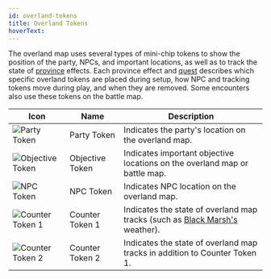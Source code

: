 ```yaml
---
id: overland-tokens
title: Overland Tokens
hoverText:
---
```


The overland map uses several types of mini-chip tokens to show the position of the party, NPCs, and important locations, as well as to track the state of [province](/docs/campaign/provinces/index) effects. Each province effect and [quest](/docs/campaign/quests/index) describes which specific overland tokens are placed during setup, how NPC and tracking tokens move during play, and when they are removed. Some encounters also use these tokens on the battle map.

| Icon                                                           | Name            | Description                                                                                                         |
| -------------------------------------------------------------- | --------------- | ------------------------------------------------------------------------------------------------------------------- |
| <img src="/icons/party-token.png" alt="Party Token" />         | Party Token     | Indicates the party's location on the overland map.                                                                 |
| <img src="/icons/objective-token.png" alt="Objective Token" /> | Objective Token | Indicates important objective locations on the overland map or battle map.                                          |
| <img src="/icons/npc-token.png" alt="NPC Token" />             | NPC Token       | Indicates NPC location on the overland map.                                                                         |
| <img src="/icons/counter-token-1.png" alt="Counter Token 1" /> | Counter Token 1 | Indicates the state of overland map tracks (such as [Black Marsh's](/docs/campaign/provinces/black-marsh) weather). |
| <img src="/icons/counter-token-2.png" alt="Counter Token 2" /> | Counter Token 2 | Indicates the state of overland map tracks in addition to Counter Token 1.                                          |
